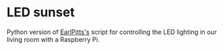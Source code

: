 # LED sunset

Python version of [EarlPitts's](https://github.com/EarlPitts/lights) script for controlling the LED lighting in our living room with a Raspberry Pi.